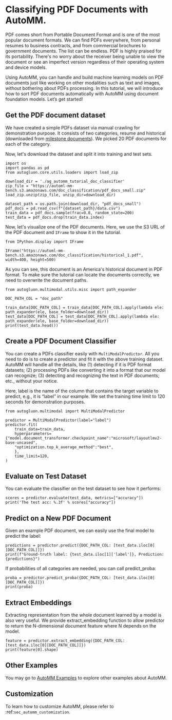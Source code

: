 # Classifying PDF Documents with AutoMM.
PDF comes short from Portable Document Format and is one of the most popular document formats. 
We can find PDFs everywhere, from personal resumes to business contracts, and from commercial brochures to government documents. 
The list can be endless. 
PDF is highly praised for its portability. 
There's no worry about the receiver being unable to view the document or see an imperfect version regardless of their operating system and device models.

Using AutoMM, you can handle and build machine learning models on PDF documents just like working on other modalities such as text and images, without bothering about PDFs processing. 
In this tutorial, we will introduce how to sort PDF documents automatically with AutoMM using document foundation models. Let’s get started!


## Get the PDF document dataset
We have created a simple PDFs dataset via manual crawling for demonstration purpose. 
It consists of two categories, resume and historical (downloaded from [milestone documents](https://www.archives.gov/milestone-documents/list)). 
We picked 20 PDF documents for each of the category. 

Now, let's download the dataset and split it into training and test sets.

```{.python .input}
import os
import pandas as pd
from autogluon.core.utils.loaders import load_zip

download_dir = './ag_automm_tutorial_doc_classifier'
zip_file = "https://automl-mm-bench.s3.amazonaws.com/doc_classification/pdf_docs_small.zip"
load_zip.unzip(zip_file, unzip_dir=download_dir)

dataset_path = os.path.join(download_dir, "pdf_docs_small")
pdf_docs = pd.read_csv(f"{dataset_path}/data.csv")
train_data = pdf_docs.sample(frac=0.8, random_state=200)
test_data = pdf_docs.drop(train_data.index)
```

Now, let's visualize one of the PDF documents. Here, we use the S3 URL of the PDF document and `IFrame` to show it in the tutorial.
```{.python .input}
from IPython.display import IFrame

IFrame("https://automl-mm-bench.s3.amazonaws.com/doc_classification/historical_1.pdf", width=400, height=500)
```
As you can see, this document is an America's historical document in PDF format. 
To make sure the tutorial can locate the documents correctly, we need to overwrite the document paths.
```{.python .input}
from autogluon.multimodal.utils.misc import path_expander

DOC_PATH_COL = "doc_path"

train_data[DOC_PATH_COL] = train_data[DOC_PATH_COL].apply(lambda ele: path_expander(ele, base_folder=download_dir))
test_data[DOC_PATH_COL] = test_data[DOC_PATH_COL].apply(lambda ele: path_expander(ele, base_folder=download_dir))
print(test_data.head())
```

## Create a PDF Document Classifier

You can create a PDFs classifier easily with `MultiModalPredictor`. 
All you need to do is to create a predictor and fit it with the above training dataset. 
AutoMM will handle all the details, like (1) detecting if it is PDF format datasets; (2) processing PDFs like converting it into a format that our model can recognize; (3) detecting and recognizing the text in PDF documents; etc., without your notice. 

Here, label is the name of the column that contains the target variable to predict, e.g., it is “label” in our example. 
We set the training time limit to 120 seconds for demonstration purposes.
```{.python .input}
from autogluon.multimodal import MultiModalPredictor

predictor = MultiModalPredictor(label="label")
predictor.fit(
    train_data=train_data,
    hyperparameters={"model.document_transformer.checkpoint_name":"microsoft/layoutlmv2-base-uncased",
    "optimization.top_k_average_method":"best",
    },
    time_limit=120,
)
```

## Evaluate on Test Dataset

You can evaluate the classifier on the test dataset to see how it performs:

```{.python .input}
scores = predictor.evaluate(test_data, metrics=["accuracy"])
print('The test acc: %.3f' % scores["accuracy"])
```

## Predict on a New PDF Document

Given an example PDF document, we can easily use the final model to predict the label:
```{.python .input}
predictions = predictor.predict({DOC_PATH_COL: [test_data.iloc[0][DOC_PATH_COL]]})
print(f"Ground-truth label: {test_data.iloc[1]['label']}, Prediction: {predictions}")
```

If probabilities of all categories are needed, you can call predict_proba:
```{.python .input}
proba = predictor.predict_proba({DOC_PATH_COL: [test_data.iloc[0][DOC_PATH_COL]]})
print(proba)
```

## Extract Embeddings

Extracting representation from the whole document learned by a model is also very useful. 
We provide extract_embedding function to allow predictor to return the N-dimensional document feature where N depends on the model.
```{.python .input}
feature = predictor.extract_embedding({DOC_PATH_COL: [test_data.iloc[0][DOC_PATH_COL]]})
print(feature[0].shape)
```

## Other Examples

You may go to [AutoMM Examples](https://github.com/autogluon/autogluon/tree/master/examples/automm) to explore other examples about AutoMM.

## Customization
To learn how to customize AutoMM, please refer to :ref:`sec_automm_customization`.
